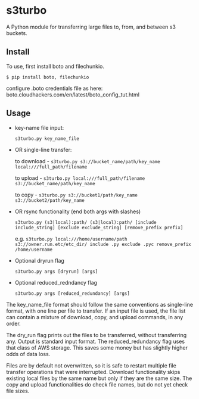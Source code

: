 # s3turbo
A Python module for transferring large files to, from, and between s3 buckets.


## Install

To use, first install boto and filechunkio.

`$ pip install boto, filechunkio`

configure .boto credentials file as here: boto.cloudhackers.com/en/latest/boto_config_tut.html


## Usage

* key-name file input:

  `s3turbo.py key_name_file`

* OR single-line transfer:

  to download - `s3turbo.py s3://bucket_name/path/key_name local:///full_path/filename`

  to upload   - `s3turbo.py local:///full_path/filename s3://bucket_name/path/key_name`

  to copy     - `s3turbo.py s3://bucket1/path/key_name s3://bucket2/path/key_name`

* OR rsync functionality (end both args with slashes)

  `s3turbo.py (s3|local):path/ (s3|local):path/ [include include_string] [exclude exclude_string] [remove_prefix prefix]`

  e.g. `s3turbo.py local:///home/username/path s3://owner.run.etc/etc_dir/ include .py exclude .pyc remove_prefix /home/username`

* Optional dryrun flag

  `s3turbo.py args [dryrun] [args]`

* Optional reduced_redndancy flag

  `s3turbo.py args [reduced_redundancy] [args]`

The key_name_file format should follow the same conventions as single-line format, with one line per file to transfer. If an input file is used, the file list can contain a mixture of download, copy, and upload commands, in any order.

The dry_run flag prints out the files to be transferred, without transferring any. Output is standard input format. The reduced_redundancy flag uses that class of AWS storage. This saves some money but has slightly higher odds of data loss.

Files are by default not overwritten, so it is safe to restart multiple file transfer operations that were interrupted. Download functionality skips existing local files by the same name but only if they are the same size. The copy and upload functionalities do check file names, but do not yet check file sizes.
